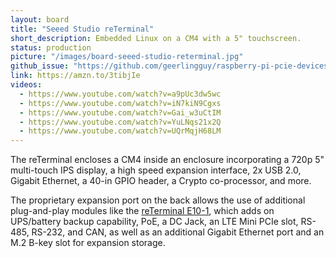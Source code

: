 ```yaml
---
layout: board
title: "Seeed Studio reTerminal"
short_description: Embedded Linux on a CM4 with a 5" touchscreen.
status: production
picture: "/images/board-seeed-studio-reterminal.jpg"
github_issue: "https://github.com/geerlingguy/raspberry-pi-pcie-devices/issues/138"
link: https://amzn.to/3tibjIe
videos:
  - https://www.youtube.com/watch?v=a9pUc3dw5wc
  - https://www.youtube.com/watch?v=iN7kiN9Cgxs
  - https://www.youtube.com/watch?v=Gai_w3uCtIM
  - https://www.youtube.com/watch?v=YuLNqs21x2Q
  - https://www.youtube.com/watch?v=UQrMqjH68LM
---
```

The reTerminal encloses a CM4 inside an enclosure incorporating a 720p 5" multi-touch IPS display, a high speed expansion interface, 2x USB 2.0, Gigabit Ethernet, a 40-in GPIO header, a Crypto co-processor, and more.

The proprietary expansion port on the back allows the use of additional plug-and-play modules like the [reTerminal E10-1](https://www.seeedstudio.com/reTerminal-E10-1-p-5376.html), which adds on UPS/battery backup capability, PoE, a DC Jack, an LTE Mini PCIe slot, RS-485, RS-232, and CAN, as well as an additional Gigabit Ethernet port and an M.2 B-key slot for expansion storage.
